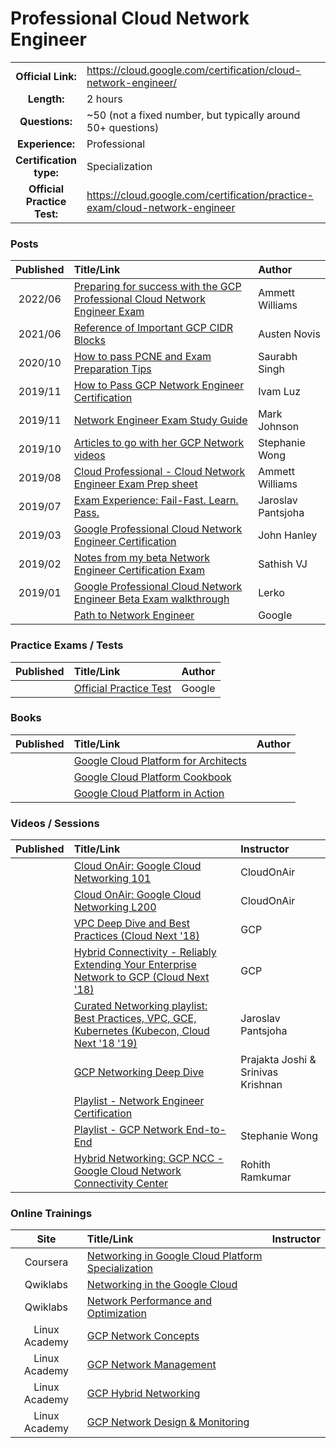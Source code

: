 # Professional Cloud Network Engineer

| | | |
| :---:         |     :---      |          :--- |
| **Official Link:** | https://cloud.google.com/certification/cloud-network-engineer/ | 
| **Length:** | 2 hours | 
| **Questions:** | ~50 (not a fixed number, but typically around 50+ questions) | 
| **Experience:** | Professional | 
| **Certification type:** | Specialization | 
| **Official Practice Test:** | https://cloud.google.com/certification/practice-exam/cloud-network-engineer | 

### Posts
| Published | Title/Link | Author |
| :---:         |     :---      |          :--- |
| 2022/06 | [Preparing for success with the GCP Professional Cloud Network Engineer Exam](https://medium.com/google-cloud/preparing-for-success-with-the-gcp-professional-cloud-network-engineer-exam-da230f9788ed) | Ammett Williams |
| 2021/06 | [Reference of Important GCP CIDR Blocks](https://engineering.premise.com/reference-of-important-gcp-cidr-blocks-3641040c4195) | Austen Novis |
| 2020/10 | [How to pass PCNE and Exam Preparation Tips](https://www.linkedin.com/pulse/how-pass-google-professional-cloud-network-engineer-tips-singh/) | Saurabh Singh |
| 2019/11 | [How to Pass GCP Network Engineer Certification](https://medium.com/ci-t/how-to-pass-the-google-professional-cloud-network-engineer-certification-40bb1f6cc962) | Ivam Luz |
| 2019/11 | [Network Engineer Exam Study Guide](https://www.linkedin.com/pulse/google-cloud-professional-network-engineer-exam-study-mark-johnson/) | Mark Johnson |
| 2019/10 | [Articles to go with her GCP Network videos](https://medium.com/@swongra) | Stephanie Wong |
| 2019/08 | [Cloud Professional - Cloud Network Engineer Exam Prep sheet](https://www.linkedin.com/pulse/google-cloud-professional-network-engineer-exam-prep-williams/) | Ammett Williams |
| 2019/07 | [Exam Experience: Fail-Fast. Learn. Pass.](https://medium.com/@jpantjsoha/google-cloud-network-engineer-exam-experience-fail-fast-learn-pass-1d913e18888) | Jaroslav Pantsjoha |
| 2019/03 | [Google Professional Cloud Network Engineer Certification](https://www.jhanley.com/google-professional-network-engineer-certification/) | John Hanley |
| 2019/02 | [Notes from my beta Network Engineer Certification Exam](https://medium.com/@sathishvj/notes-from-my-beta-google-cloud-professional-network-engineer-certification-exam-2b08d852aae1) | Sathish VJ |
| 2019/01 | [Google Professional Cloud Network Engineer Beta Exam walkthrough](https://deploy.live/blog/google-professional-cloud-network-engineer-beta-exam/) | Lerko |
|  | [Path to Network Engineer](https://www.linkedin.com/posts/google-cloud_the-net-result-of-the-professional-cloud-activity-6642980069734182912-ae1G) | Google |

### Practice Exams / Tests
| Published | Title/Link | Author |
| :---:         |     :---      |          :--- |
| | [Official Practice Test](https://cloud.google.com/certification/practice-exam/cloud-network-engineer) | Google |

### Books
| Published | Title/Link | Author |
| :---:         |     :---      |          :--- |
| | [Google Cloud Platform for Architects](https://www.amazon.com/Google-Cloud-Platform-Architects-solutions/dp/1788834305/) | |
| | [Google Cloud Platform Cookbook](https://www.amazon.com/Google-Cloud-Platform-Cookbook-applications/dp/1788291999/) | |
| | [Google Cloud Platform in Action](https://www.amazon.com/Google-Cloud-Platform-Action-Geewax/dp/1617293520/) | |

### Videos / Sessions
| Published | Title/Link | Instructor |
| :---:         |     :---      |          :--- |
| | [Cloud OnAir: Google Cloud Networking 101](https://www.youtube.com/watch?v=0hN-dyOV10c) | CloudOnAir |
| | [Cloud OnAir: Google Cloud Networking L200](https://www.youtube.com/watch?v=vDrG15sv5ss) | CloudOnAir |
| | [VPC Deep Dive and Best Practices (Cloud Next '18)](https://www.youtube.com/watch?v=wmP6SQe5J7g) | GCP |
| | [Hybrid Connectivity - Reliably Extending Your Enterprise Network to GCP (Cloud Next '18)](https://www.youtube.com/watch?v=28ildhOzMSI) | GCP |
| | [Curated Networking playlist: Best Practices, VPC, GCE, Kubernetes (Kubecon, Cloud Next '18 '19)](https://www.youtube.com/playlist?list=PLxQzKf1gjjCPfFXjRa1pa-ykwBhKs4T0J) | Jaroslav Pantsjoha |
| | [GCP Networking Deep Dive](https://www.youtube.com/watch?v=nRJBFNyY944&feature=youtu.be) | Prajakta Joshi & Srinivas Krishnan |
| | [Playlist - Network Engineer Certification](https://www.youtube.com/playlist?list=PLxQzKf1gjjCPfFXjRa1pa-ykwBhKs4T0J) | |
| | [Playlist - GCP Network End-to-End](https://www.youtube.com/watch?v=cNb7xKyya5c&list=PLIivdWyY5sqJ0oXcnZYqOnuNRsLF9H48u) | Stephanie Wong |
| | [Hybrid Networking: GCP NCC - Google Cloud Network Connectivity Center](https://www.youtube.com/watch?v=BGB0ojLA22M) | Rohith Ramkumar |

### Online Trainings
| Site | Title/Link | Instructor |
| :---:         |     :---      |          :--- |
| Coursera | [Networking in Google Cloud Platform Specialization](https://www.coursera.org/specializations/networking-google-cloud-platform) | |
| Qwiklabs | [Networking in the Google Cloud](https://google.qwiklabs.com/quests/31) | |
| Qwiklabs | [Network Performance and Optimization](https://google.qwiklabs.com/quests/46) | |
| Linux Academy | [GCP Network Concepts](https://linuxacademy.com/cp/modules/view/id/437) | |
| Linux Academy | [GCP Network Management](https://linuxacademy.com/cp/modules/view/id/438) | |
| Linux Academy | [GCP Hybrid Networking](https://linuxacademy.com/cp/modules/view/id/439) | |
| Linux Academy | [GCP Network Design & Monitoring](https://linuxacademy.com/cp/modules/view/id/440) | |


